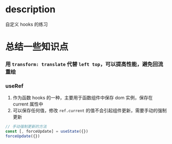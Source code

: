 # description

自定义 hooks 的练习

# 总结一些知识点

### 用 `transform: translate` 代替 `left top`，可以提高性能，避免回流重绘

### useRef

1. 作为函数 hooks 的一种，主要用于函数组件中保存 dom 实例，保存在 current 属性中
2. 可以保存任何值，修改 `ref.current` 的值不会引起组件更新，需要手动的强制更新

```jsx
// 手动强制更新的方法
const [, forceUpdate] = useState({})
forceUpdate({})
```

